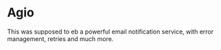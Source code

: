 # Agio

This was supposed to eb a powerful email notification service, with error management, retries and much more.